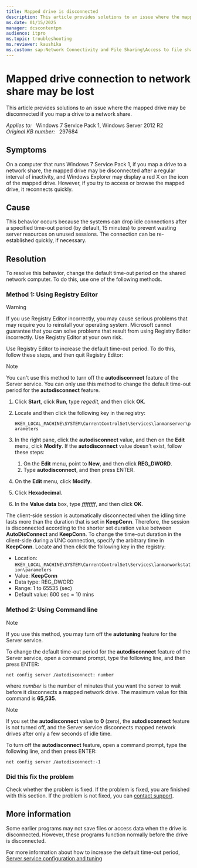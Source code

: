 ```yaml
---
title: Mapped drive is disconnected
description: This article provides solutions to an issue where the mapped drive may be disconnected if you map a drive to a network share.
ms.date: 01/15/2025
manager: dcscontentpm
audience: itpro
ms.topic: troubleshooting
ms.reviewer: kaushika
ms.custom: sap:Network Connectivity and File Sharing\Access to file shares (SMB), csstroubleshoot
---
```

# Mapped drive connection to network share may be lost

This article provides solutions to an issue where the mapped drive may be disconnected if you map a drive to a network share.

_Applies to:_ &nbsp; Windows 7 Service Pack 1, Windows Server 2012 R2  
_Original KB number:_ &nbsp; 297684

## Symptoms

On a computer that runs Windows 7 Service Pack 1, if you map a drive to a network share, the mapped drive may be disconnected after a regular interval of inactivity, and Windows Explorer may display a red X on the icon of the mapped drive. However, if you try to access or browse the mapped drive, it reconnects quickly.

## Cause

This behavior occurs because the systems can drop idle connections after a specified time-out period (by default, 15 minutes) to prevent wasting server resources on unused sessions. The connection can be re-established quickly, if necessary.

## Resolution

To resolve this behavior, change the default time-out period on the shared network computer. To do this, use one of the following methods.

### Method 1: Using Registry Editor

> [!WARNING]
> If you use Registry Editor incorrectly, you may cause serious problems that may require you to reinstall your operating system. Microsoft cannot guarantee that you can solve problems that result from using Registry Editor incorrectly. Use Registry Editor at your own risk.

Use Registry Editor to increase the default time-out period. To do this, follow these steps, and then quit Registry Editor:

> [!NOTE]
> You can't use this method to turn off the **autodisconnect** feature of the Server service. You can only use this method to change the default time-out period for the **autodisconnect** feature.

1. Click **Start**, click **Run**, type *regedit*, and then click **OK**.

2. Locate and then click the following key in the registry:

    `HKEY_LOCAL_MACHINE\SYSTEM\CurrentControlSet\Services\lanmanserver\parameters`

3. In the right pane, click the **autodisconnect** value, and then on the **Edit** menu, click **Modify**. If the **autodisconnect** value doesn't exist, follow these steps:
  
    1. On the **Edit** menu, point to **New**, and then click **REG_DWORD**.
    2. Type **autodisconnect**, and then press ENTER.

4. On the **Edit** menu, click **Modify**.
5. Click **Hexadecimal**.
6. In the **Value data** box, type *ffffffff*, and then click **OK**.

The client-side session is automatically disconnected when the idling time lasts more than the duration that is set in **KeepConn**. Therefore, the session is disconnected according to the shorter set duration value between **AutoDisConnect** and **KeepConn**. To change the time-out duration in the client-side during a UNC connection, specify the arbitrary time in **KeepConn**.
Locate and then click the following key in the registry:

- Location: `HKEY_LOCAL_MACHINE\SYSTEM\CurrentControlSet\Services\lanmanworkstation\parameters`
- Value: **KeepConn**
- Data type: REG_DWORD
- Range: 1 to 65535 (sec)
- Default value: 600 sec = 10 mins

### Method 2: Using Command line

> [!NOTE]
> If you use this method, you may turn off the **autotuning** feature for the Server service.

To change the default time-out period for the **autodisconnect** feature of the Server service, open a command prompt, type the following line, and then press ENTER:

```console
net config server /autodisconnect: number
```

where *number* is the number of minutes that you want the server to wait before it disconnects a mapped network drive. The maximum value for this command is **65,535**.

> [!NOTE]
> If you set the **autodisconnect** value to **0** (zero), the **autodisconnect** feature is not turned off, and the Server service disconnects mapped network drives after only a few seconds of idle time.

To turn off the **autodisconnect** feature, open a command prompt, type the following line, and then press ENTER:

```console
net config server /autodisconnect:-1
```

### Did this fix the problem

Check whether the problem is fixed. If the problem is fixed, you are finished with this section. If the problem is not fixed, you can [contact support](https://support.microsoft.com/contactus/).

## More information

Some earlier programs may not save files or access data when the drive is disconnected. However, these programs function normally before the drive is disconnected.

For more information about how to increase the default time-out period, [Server service configuration and tuning](https://support.microsoft.com/help/128167)
